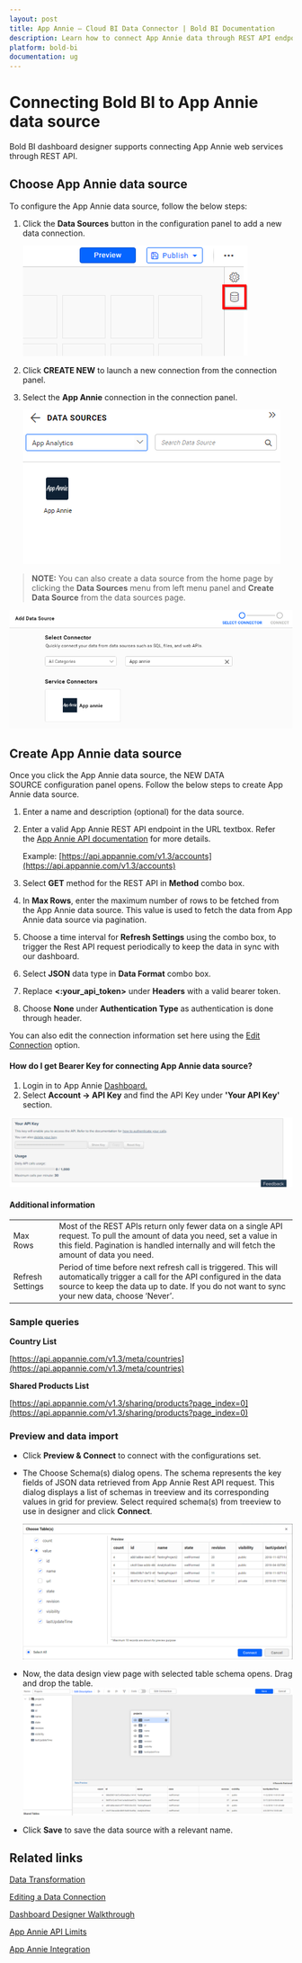 ```yaml
---
layout: post
title: App Annie – Cloud BI Data Connector | Bold BI Documentation
description: Learn how to connect App Annie data through REST API endpoint with Bold BI Cloud and create data source for dashboard configuration.
platform: bold-bi
documentation: ug
---
```


# Connecting Bold BI to App Annie data source

Bold BI dashboard designer supports connecting App Annie web services through REST API.

## Choose App Annie data source

To configure the App Annie data source, follow the below steps:

1. Click the **Data Sources** button in the configuration panel to add a new data connection.
   
   ![Data source icon](/static/assets/cloud/working-with-datasource/data-connectors/images/common/DataSourcesIcon.png)
   
2. Click **CREATE NEW** to launch a new connection from the connection panel.
3. Select the **App Annie** connection in the connection panel.

    ![Choose data source](/static/assets/cloud/working-with-datasource/data-connectors/images/app-annie/ChooseDS.png)

> **NOTE:**  You can also create a data source from the home page by clicking the **Data Sources** menu from left menu panel and **Create Data Source** from the data sources page.

   ![Choose data source from server](/static/assets/cloud/working-with-datasource/data-connectors/images/app-annie/ChooseDS_server.png)

## Create App Annie data source
Once you click the App Annie data source, the NEW DATA SOURCE configuration panel opens. Follow the below steps to create App Annie data source.
1. Enter a name and description (optional) for the data source.
2. Enter a valid App Annie REST API endpoint in the URL textbox. Refer the [App Annie API documentation](https://support.appannie.com/hc/en-us) for more details.

    Example: [https://api.appannie.com/v1.3/accounts](https://api.appannie.com/v1.3/accounts)

3. Select **GET** method for the REST API in **Method** combo box.
4. In **Max Rows**, enter the maximum number of rows to be fetched from the App Annie data source. This value is used to fetch the data from App Annie data source via pagination.
5. Choose a time interval for **Refresh Settings** using the combo box, to trigger the Rest API request periodically to keep the data in sync with our dashboard.  
6. Select **JSON** data type in **Data Format** combo box.
7. Replace **&lt;:your_api_token&gt;** under **Headers** with a valid bearer token.
8. Choose **None** under **Authentication Type** as authentication is done through header.

You can also edit the connection information set here using the [Edit Connection](/cloud-bi/working-with-data-source/editing-a-data-connection/) option.

#### How do I get Bearer Key for connecting App Annie data source?

1. Login in to App Annie [Dashboard.](https://www.appannie.com/account/login/?_ref=header)
2. Select **Account -> API Key** and find the API Key under **'Your API Key'** section.

![Bearer token](/static/assets/cloud/working-with-datasource/data-connectors/images/app-annie/BearerToken.png)

#### Additional information
<table width="600">
<tr>
<td>
Max Rows
</td>
<td>
Most of the REST APIs return only fewer data on a single API request. To pull the amount of data you need, set a value in this field.  
Pagination is handled internally and will fetch the amount of data you need.
</td>
</tr>
<tr>
<td>
Refresh Settings
</td>
<td>
Period of time before next refresh call is triggered. This will automatically trigger a call for the API configured in the data source to keep the data up to date. If you do not want to sync your new data, choose ‘Never’.
</td>
</tr>
</table>

### Sample queries

**Country List**

[https://api.appannie.com/v1.3/meta/countries](https://api.appannie.com/v1.3/meta/countries)

**Shared Products List**

[https://api.appannie.com/v1.3/sharing/products?page_index=0](https://api.appannie.com/v1.3/sharing/products?page_index=0)

### Preview and data import
* Click **Preview & Connect** to connect with the configurations set.
* The Choose Schema(s) dialog opens. The schema represents the key fields of JSON data retrieved from App Annie Rest API request. This dialog displays a list of schemas in treeview and its corresponding values in grid for preview. Select required schema(s) from treeview to use in designer and click **Connect**.

   ![Preview](/static/assets/cloud/working-with-datasource/data-connectors/images/common/Preview.png)

* Now, the data design view page with selected table schema opens. Drag and drop the table.
   ![Query Editor](/static/assets/cloud/working-with-datasource/data-connectors/images/common/QueryEditor.png)

* Click **Save** to save the data source with a relevant name.

## Related links
[Data Transformation](/cloud-bi/working-with-data-source/transforming-data/joining-table/)

[Editing a Data Connection](/cloud-bi/working-with-data-source/editing-a-data-connection/)   

[Dashboard Designer Walkthrough](/cloud-bi/getting-started/bold-bi-walk-through/)

[App Annie API Limits](https://www.appannie.com/en/legal/terms/#analytics)

[App Annie Integration](https://www.boldbi.com/integrations/app-annie?utm_source=syncfusion&utm_medium=documentation&utm_campaign=boldbiappannieintegration)